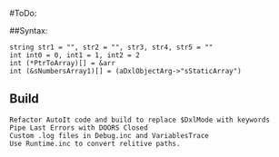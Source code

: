 #ToDo:

##Syntax:

	string str1 = "", str2 = "", str3, str4, str5 = ""
	int int0 = 0, int1 = 1, int2 = 2
	int (*PtrToArray)[] = &arr
	int (&sNumbersArray1)[] = (aDxlObjectArg->"sStaticArray")

## Build

	Refactor AutoIt code and build to replace $DxlMode with keywords
	Pipe Last Errors with DOORS Closed
	Custom .log files in Debug.inc and VariablesTrace
	Use Runtime.inc to convert relitive paths.
